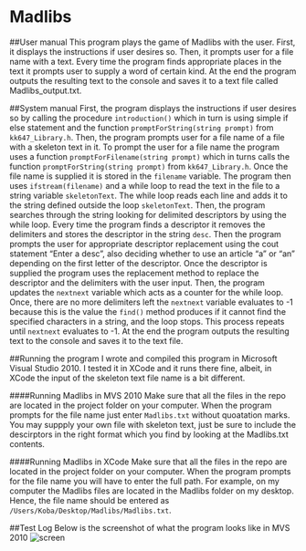 # Madlibs
##User manual
This program plays the game of Madlibs with the user. First, it displays the instructions if user desires so. Then, it prompts user for a file name with a text. Every time the program finds appropriate places in the text it prompts user to supply a word of certain kind. At the end the program outputs the resulting text to the console and saves it to a text file called Madlibs_output.txt.

##System manual
First, the program displays the instructions if user desires so by calling the procedure `introduction()` which in turn is using simple if else statement and the function `promptForString(string prompt)` from `kk647_Library.h`. Then, the program prompts user for a file name of a file with a skeleton text in it. To prompt the user for a file name the program uses a function `promptForFilename(string prompt)` which in turns calls the function `promptForString(string prompt)`  from `kk647_Library.h`. Once the file name is supplied it is stored in the `filename` variable. The program then uses `ifstream(filename)` and a while loop to read the text in the file to a string variable `skeletonText`. The while loop reads each line and adds it to the string defined outside the loop `skeletonText`. Then, the program searches through the string looking for delimited descriptors by using the while loop. Every time the program finds a descriptor it removes the delimiters and stores the descriptor in the string `desc`. Then the program prompts the user for appropriate descriptor replacement using the cout statement “Enter a desc”, also deciding whether to use an article “a” or “an” depending on the first letter of the descriptor. Once the descriptor is supplied the program uses the replacement method to replace the descriptor and the delimiters with the user input. Then, the program updates the `nextnext` variable which acts as a counter for the while loop. Once, there are no more delimiters left the `nextnext` variable evaluates to -1 because this is the value the `find()` method produces if it cannot find the specified  characters in a string, and the loop stops. This process repeats until `nextnext` evaluates to -1. At the end the program outputs the resulting text to the console and saves it to the text file.

##Running the program 
I wrote and compiled this program in Microsoft Visual Studio 2010. I tested it in XCode and it runs there fine, albeit, in XCode the input of the skeleton text file name is a bit different. 

####Running Madlibs in MVS 2010
Make sure that all the files in the repo are located in the project folder on your computer. When the program prompts for the file name just enter `Madlibs.txt` without quoatation marks. You may suppply your own file with skeleton text, just be sure to include the descirptors in the right format which you find by looking at the Madlibs.txt contents.

####Running Madlibs in XCode
Make sure that all the files in the repo are located in the project folder on your computer. When the program prompts for the file name you will have to enter the full path. For example, on my computer the Madlibs files are located in the Madlibs folder on my desktop. Hence, the file name should be entered as `/Users/Koba/Desktop/Madlibs/Madlibs.txt`.

##Test Log
Below is the screenshot of what the program looks like in MVS 2010
![screen](http://i.imgur.com/Zx1SSg7.png?1)
